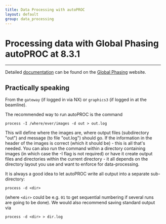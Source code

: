```yaml
---
title: Data Processing with autoPROC
layout: default
group: data_processing
---
```


# Processing data with Global Phasing autoPROC at 8.3.1

---

Detailed [documentation](https://www.globalphasing.com/autoproc/manual/index.html) can be found on
the [Global Phasing](https://www.globalphasing.com) website.

## Practically speaking

From the `gateway` (if logged in via NX) or `graphics3` (if logged in at the beamline).

The recommended way to run autoPROC is the command

```process -I /where/ever/images -d out > out.log```

This will define where the images are, where output files (subdirectory "out") and message (to file "out.log") should go. If the information in the header of the images is correct (which it should be) - this is all that's needed. You can also run the command within a directory containing images (in which case the -I flag is not required) or have it create output files and directories within the current directory - it all depends on the directory layout you use and want to enforce for data-processing.

It is always a good idea to let autoPROC write all output into a separate sub-directory:

```process -d <dir>```

(where `<dir>` could be e.g. `01` to get sequential numbering if several runs are going to be done).
We would also recommend saving standard output via

```process -d <dir> > dir.log```
